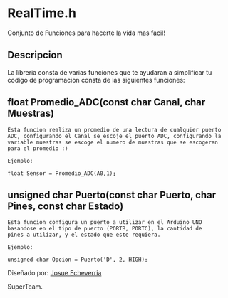 # RealTime.h

Conjunto de Funciones para hacerte la vida mas facil!

## Descripcion

La libreria consta de varias funciones que te ayudaran a
simplificar tu codigo de programacion consta de las siguientes
funciones:

## float Promedio_ADC(const char Canal, char Muestras)

    Esta funcion realiza un promedio de una lectura de cualquier puerto
    ADC, configurando el Canal se escoje el puerto ADC, configurando la
    variable muestras se escoge el numero de muestras que se escogeran
    para el promedio :)

    Ejemplo:

    float Sensor = Promedio_ADC(A0,1);                                                 

## unsigned char Puerto(const char Puerto, char Pines, const char Estado)

    Esta funcion configura un puerto a utilizar en el Arduino UNO
    basandose en el tipo de puerto (PORTB, PORTC), la cantidad de
    pines a utilizar, y el estado que este requiera.

    Ejemplo:

    unsigned char Opcion = Puerto('D', 2, HIGH);


Diseñado por: [Josue Echeverria](https://www.facebook.com/josue.echeverria.583)

SuperTeam.
